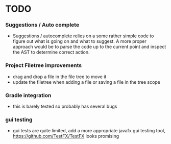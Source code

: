 # TODO

### Suggestions / Auto complete
- Suggestions / autocomplete relies on a some rather simple code to figure out what is going on and what to suggest.
A more proper approach would be to parse the code up to the current point and inspect the AST to determine correct action.

### Project Filetree improvements
- drag and drop a file in the file tree to move it
- update the filetree when adding a file or saving a file in the tree scope

### Gradle integration
- this is barely tested so probably has several bugs

###  gui testing
- gui tests are quite limited, add a more appropriate javafx gui testing tool, https://github.com/TestFX/TestFX looks promising
